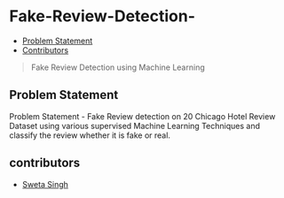 # Fake-Review-Detection-

- [Problem Statement](#problem-statement)
- [Contributors](#contributors)

> Fake Review Detection using Machine Learning

## Problem Statement 

Problem Statement - Fake Review detection on 20 Chicago Hotel Review Dataset using various supervised Machine Learning Techniques and classify the review whether it is fake or real.

## contributors

- [Sweta Singh](https://github.com/SwetaSingh0311)  
